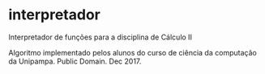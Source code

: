 # interpretador
Interpretador de funções para a disciplina de Cálculo II

Algoritmo implementado pelos alunos do curso de ciência
da computação da Unipampa. Public Domain. Dec 2017.
